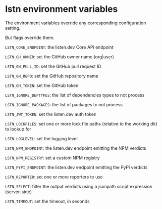 # lstn environment variables

The environment variables override any corresponding configuration setting.

But flags override them.

`LSTN_CORE_ENDPOINT`: the listen.dev Core API endpoint

`LSTN_GH_OWNER`: set the GitHub owner name (org|user)

`LSTN_GH_PULL_ID`: set the GitHub pull request ID

`LSTN_GH_REPO`: set the GitHub repository name

`LSTN_GH_TOKEN`: set the GitHub token

`LSTN_IGNORE_DEPTYPES`: the list of dependencies types to not process

`LSTN_IGNORE_PACKAGES`: the list of packages to not process

`LSTN_JWT_TOKEN`: set the listen.dev auth token

`LSTN_LOCKFILES`: set one or more lock file paths (relative to the working dir) to lookup for

`LSTN_LOGLEVEL`: set the logging level

`LSTN_NPM_ENDPOINT`: the listen.dev endpoint emitting the NPM verdicts

`LSTN_NPM_REGISTRY`: set a custom NPM registry

`LSTN_PYPI_ENDPOINT`: the listen.dev endpoint emitting the PyPi verdicts

`LSTN_REPORTER`: set one or more reporters to use

`LSTN_SELECT`: filter the output verdicts using a jsonpath script expression (server-side)

`LSTN_TIMEOUT`: set the timeout, in seconds

